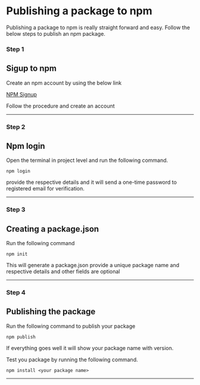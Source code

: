 # Publishing a package to npm

Publishing a package to npm is really straight forward and easy.
Follow the below steps to publish an npm package.

### Step 1

## Sigup to npm

Create an npm account by using the below link

[NPM Signup](https://www.npmjs.com/signup)

Follow the procedure and create an account

---

### Step 2

## Npm login

Open the terminal in project level and run the following command.

```
npm login
```

provide the respective details and it will send a one-time password to registered email for verification.

---

### Step 3

## Creating a package.json

Run the following command

```
npm init
```

This will generate a package.json provide a unique package name and respective details and other fields are optional

---

### Step 4

## Publishing the package

Run the following command to publish your package

```
npm publish
```

If everything goes well it will show your package name with version.

Test you package by running the following command.

```
npm install <your package name>
```
---